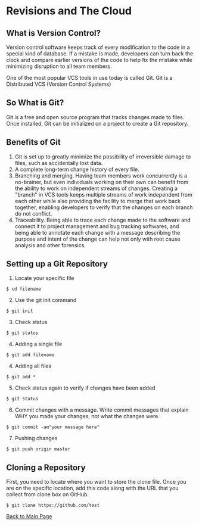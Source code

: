 # Revisions and The Cloud

## What is Version Control?
Version control software keeps track of every modification to the code in a special kind of database. If a mistake is made, developers can turn back the clock and compare earlier versions of the code to help fix the mistake while minimizing disruption to all team members.

One of the most popular VCS tools in use today is called Git. Git is a Distributed VCS (Version Control Systems)

## So What is Git?
Git is a free and open source program that tracks changes made to files. Once installed, Git can be initialized on a project to create a Git repository.

## Benefits of Git

1. Git is set up to greatly minimize the possibility of irreversible damage to files, such as accidentally lost data.
2. A complete long-term change history of every file.
3. Branching and merging. Having team members work concurrently is a no-brainer, but even individuals working on their own can benefit from the ability to work on independent streams of changes. Creating a "branch" in VCS tools keeps multiple streams of work independent from each other while also providing the facility to merge that work back together, enabling developers to verify that the changes on each branch do not conflict.
4. Traceability. Being able to trace each change made to the software and connect it to project management and bug tracking softwares, and being able to annotate each change with a message describing the purpose and intent of the change can help not only with root cause analysis and other forensics.

## Setting up a Git Repository

1. Locate your specific file
```
$ cd filename
```

2. Use the git init command
```
$ git init
```

3. Check status
```
$ git status
```
4. Adding a single file
```
$ git add filename
```

4. Adding all files
```
$ git add *
```
5. Check status again to verify if changes have been added
```
$ git status
```
6. Commit changes with a message. Write commit messages that explain WHY you made your changes, not what the changes were.
```
$ git commit -am"your message here"
```
7. Pushing changes
```
$ git push origin master
```

## Cloning a Repository
First, you need to locate where you want to store the clone file.
Once you are on the specific location, add this code along with the URL that you collect from clone box on GitHub.
```
$ git clone https://github.com/test
```

[Back to Main Page](https://daesystephens.github.io/learning-journal)